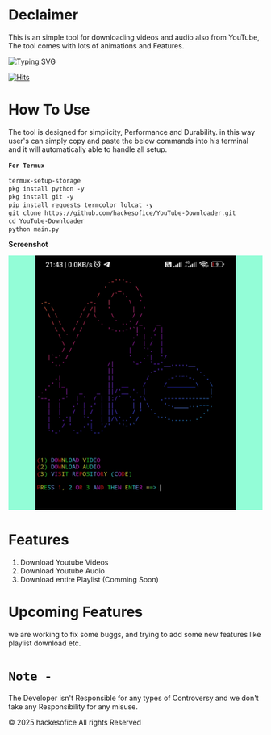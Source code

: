 # Declaimer 
This is an simple tool for downloading videos and audio also from YouTube, The tool comes with lots of animations and Features.

<p style="justify-content: centre;">
   
[![Typing SVG](https://readme-typing-svg.demolab.com?font=Fira+Code&weight=700&duration=4000&pause=1000&center=true&vCenter=true&width=435&lines=HEY+DEAR+WELCOME+TO+THE+REPOSITORY+;PLEASE+DON'T+FORGET+TO+STAR+%E2%AD%90+US;REPORT+FOR+ANY+ISSUES+;FOLLOW+US+ON+YOUTUBE;DOWNLOAD+UNLIMITED+SONGS+)](https://git.io/typing-svg)

</p>

[![Hits](https://hits.sh/github.com/hackesofice/YouTube-Downloader.git.svg)](https://hits.sh/github.com/hackesofice/YouTube-Downloader.git/)

# How To Use
The tool is designed for simplicity, Performance and Durability. in this way user's can simply copy and paste the below commands into his terminal and it will automatically able to handle all setup.



**`For Termux`**
```
termux-setup-storage
pkg install python -y
pkg install git -y
pip install requests termcolor lolcat -y
git clone https://github.com/hackesofice/YouTube-Downloader.git
cd YouTube-Downloader
python main.py
```


**Screenshot**

![](https://raw.githubusercontent.com/hackesofice/Z/refs/heads/main/YouTube-Tool/IMG_20250114_225414.jpg)

# Features 
1. Download Youtube Videos
2. Download Youtube Audio
3. Download entire Playlist (Comming Soon)

   
# Upcoming Features 
we are working to fix some buggs, and trying to add some new features like playlist download etc.


# `Note -`
The Developer isn't Responsible for any types of Controversy and we don't take any Responsibility for any misuse.

<p> &copy 2025 hackesofice All rights Reserved </p>
